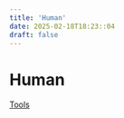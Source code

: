 ```yaml
---
title: 'Human'
date: 2025-02-18T18:23::04
draft: false
---
```


# Human

[Tools](Human%2004c79c94438c46a99ae6f6fa1ec90829/Tools%205f0f404d05e94839b61e75e53d392983.md)
